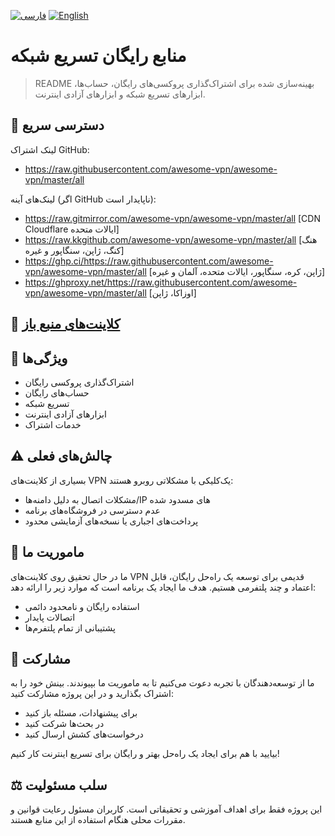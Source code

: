 [![فارسی](https://img.shields.io/badge/زبان-فارسی-red)](README_FA.md)
[![English](https://img.shields.io/badge/Language-English-red)](README.md)

# منابع رایگان تسریع شبکه

> README بهینه‌سازی شده برای اشتراک‌گذاری پروکسی‌های رایگان، حساب‌ها، ابزارهای تسریع شبکه و ابزارهای آزادی اینترنت.

## 🚀 دسترسی سریع

لینک اشتراک GitHub:
- https://raw.githubusercontent.com/awesome-vpn/awesome-vpn/master/all

لینک‌های آینه (اگر GitHub ناپایدار است):
- https://raw.gitmirror.com/awesome-vpn/awesome-vpn/master/all [CDN Cloudflare ایالات متحده]
- https://raw.kkgithub.com/awesome-vpn/awesome-vpn/master/all [هنگ کنگ، ژاپن، سنگاپور و غیره]
- https://ghp.ci/https://raw.githubusercontent.com/awesome-vpn/awesome-vpn/master/all [ژاپن، کره، سنگاپور، ایالات متحده، آلمان و غیره]
- https://ghproxy.net/https://raw.githubusercontent.com/awesome-vpn/awesome-vpn/master/all [اوزاکا، ژاپن]

## 📱 [کلاینت‌های منبع باز](https://github.com/awesome-vpn/awesome-vpn/wiki/Clients)

## 🌟 ویژگی‌ها

- اشتراک‌گذاری پروکسی رایگان
- حساب‌های رایگان
- تسریع شبکه
- ابزارهای آزادی اینترنت
- خدمات اشتراک

## ⚠️ چالش‌های فعلی

بسیاری از کلاینت‌های VPN یک‌کلیکی با مشکلاتی روبرو هستند:
- مشکلات اتصال به دلیل دامنه‌ها/IP های مسدود شده
- عدم دسترسی در فروشگاه‌های برنامه
- پرداخت‌های اجباری یا نسخه‌های آزمایشی محدود

## 🔬 ماموریت ما

ما در حال تحقیق روی کلاینت‌های VPN قدیمی برای توسعه یک راه‌حل رایگان، قابل اعتماد و چند پلتفرمی هستیم. هدف ما ایجاد یک برنامه است که موارد زیر را ارائه دهد:

- استفاده رایگان و نامحدود دائمی
- اتصالات پایدار
- پشتیبانی از تمام پلتفرم‌ها

## 🤝 مشارکت

ما از توسعه‌دهندگان با تجربه دعوت می‌کنیم تا به ماموریت ما بپیوندند. بینش خود را به اشتراک بگذارید و در این پروژه مشارکت کنید:

- برای پیشنهادات، مسئله باز کنید
- در بحث‌ها شرکت کنید
- درخواست‌های کشش ارسال کنید

بیایید با هم برای ایجاد یک راه‌حل بهتر و رایگان برای تسریع اینترنت کار کنیم!

## ⚖️ سلب مسئولیت

این پروژه فقط برای اهداف آموزشی و تحقیقاتی است. کاربران مسئول رعایت قوانین و مقررات محلی هنگام استفاده از این منابع هستند.
